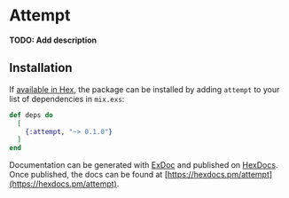 # Attempt

**TODO: Add description**

## Installation

If [available in Hex](https://hex.pm/docs/publish), the package can be installed
by adding `attempt` to your list of dependencies in `mix.exs`:

```elixir
def deps do
  [
    {:attempt, "~> 0.1.0"}
  ]
end
```

Documentation can be generated with [ExDoc](https://github.com/elixir-lang/ex_doc)
and published on [HexDocs](https://hexdocs.pm). Once published, the docs can
be found at [https://hexdocs.pm/attempt](https://hexdocs.pm/attempt).

